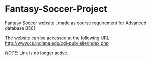 Fantasy-Soccer-Project
======================

Fantasy Soccer website , made as course requirement for Advanced database B561

The website can be accessed at the following URL : http://www.cs.indiana.edu/cgi-pub/leile/index.php


*NOTE*: Link is no longer active.
